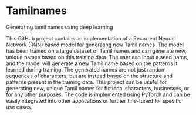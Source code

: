 # Tamilnames
Generating tamil names using deep learning

This GitHub project contains an implementation of a Recurrent Neural 
Network (RNN) based model for generating new Tamil names. 
The model has been trained on a large dataset of Tamil names and can 
generate new, unique names based on this training data. The user can 
input a seed name, and the model will generate a new Tamil name based 
on the patterns it learned during training. The generated names are 
not just random sequences of characters, but are instead based on 
the structure and patterns present in the training data. This project 
can be useful for generating new, unique Tamil names for fictional 
characters, businesses, or for any other purposes. The code is 
implemented using PyTorch and can be easily integrated into other 
applications or further fine-tuned for specific use cases.